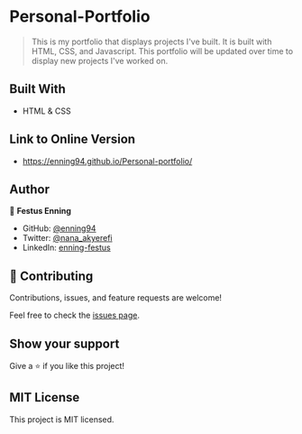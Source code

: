 # Personal-Portfolio

> This is my portfolio that displays projects I've built. It is built with HTML, CSS, and Javascript. This portfolio will be updated over time to display new projects I've worked on. 

## Built With

- HTML & CSS

## Link to Online Version

- https://enning94.github.io/Personal-portfolio/

## Author

👤 **Festus Enning**

- GitHub: [@enning94](https://github.com/Enning94)
- Twitter: [@nana_akyerefi](https://twitter.com/nana_akyerefi)
- LinkedIn: [enning-festus](https://linkedin.com/in/enning-festus)

## 🤝 Contributing

Contributions, issues, and feature requests are welcome!

Feel free to check the [issues page](../../issues/).

## Show your support

Give a ⭐️ if you like this project!

## MIT License
This project is MIT licensed.